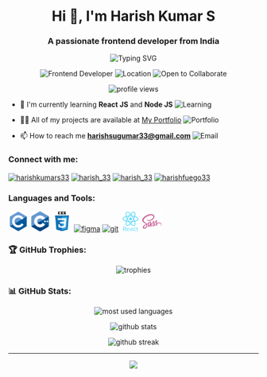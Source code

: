 <h1 align="center">Hi 👋, I'm Harish Kumar S</h1>
<h3 align="center">A passionate frontend developer from India</h3>

<p align="center">
  <img src="https://readme-typing-svg.demolab.com?font=Fira+Code&duration=3000&pause=1000&color=61DAFB&center=true&vCenter=true&width=435&lines=Frontend+Developer;React+Enthusiast;Node.js+Explorer;UI%2FUX+Passionate" alt="Typing SVG" />
</p>

<p align="center">
  <img src="https://img.shields.io/badge/Frontend-Developer-blue?style=for-the-badge&logo=react&logoColor=white" alt="Frontend Developer"/>
  <img src="https://img.shields.io/badge/From-India-orange?style=for-the-badge&logo=google-maps&logoColor=white" alt="Location"/>
  <img src="https://img.shields.io/badge/Open_to-Collaborate-success?style=for-the-badge&logo=handshake&logoColor=white" alt="Open to Collaborate"/>
</p>

<p align="center">
  <img src="https://komarev.com/ghpvc/?username=harishfuego33&label=Profile%20views&color=0e75b6&style=flat" alt="profile views" />
</p>

- 🌱 I'm currently learning **React JS** and **Node JS** ![Learning](https://img.shields.io/badge/Learning-In_Progress-ff69b4?style=flat-square&logo=bookstack&logoColor=white)

- 👨‍💻 All of my projects are available at [My Portfolio](https://harishdevportfolio.vercel.app/) ![Portfolio](https://img.shields.io/badge/Portfolio-Live-success?style=flat-square&logo=vercel&logoColor=white)

- 📫 How to reach me **harishsugumar33@gmail.com** ![Email](https://img.shields.io/badge/Email-Available-green?style=flat-square&logo=gmail&logoColor=white)

<h3 align="left">Connect with me:</h3>
<p align="left">
<a href="https://linkedin.com/in/harishkumars33" target="blank"><img align="center" src="https://raw.githubusercontent.com/rahuldkjain/github-profile-readme-generator/master/src/images/icons/Social/linked-in-alt.svg" alt="harishkumars33" height="30" width="40" /></a>
<a href="https://www.hackerrank.com/harish_33" target="blank"><img align="center" src="https://raw.githubusercontent.com/rahuldkjain/github-profile-readme-generator/master/src/images/icons/Social/hackerrank.svg" alt="harish_33" height="30" width="40" /></a>
<a href="https://www.leetcode.com/harish_33" target="blank"><img align="center" src="https://raw.githubusercontent.com/rahuldkjain/github-profile-readme-generator/master/src/images/icons/Social/leet-code.svg" alt="harish_33" height="30" width="40" /></a>
<a href="https://auth.geeksforgeeks.org/user/harishfuego33" target="blank"><img align="center" src="https://raw.githubusercontent.com/rahuldkjain/github-profile-readme-generator/master/src/images/icons/Social/geeks-for-geeks.svg" alt="harishfuego33" height="30" width="40" /></a>
</p>

<h3 align="left">Languages and Tools:</h3>
<p align="left">
<a href="https://www.cprogramming.com/" target="_blank" rel="noreferrer"><img src="https://raw.githubusercontent.com/devicons/devicon/master/icons/c/c-original.svg" alt="c" width="40" height="40"/></a>
<a href="https://www.w3schools.com/cpp/" target="_blank" rel="noreferrer"><img src="https://raw.githubusercontent.com/devicons/devicon/master/icons/cplusplus/cplusplus-original.svg" alt="cplusplus" width="40" height="40"/></a>
<a href="https://www.w3schools.com/css/" target="_blank" rel="noreferrer"><img src="https://raw.githubusercontent.com/devicons/devicon/master/icons/css3/css3-original-wordmark.svg" alt="css3" width="40" height="40"/></a>
<a href="https://www.figma.com/" target="_blank" rel="noreferrer"><img src="https://www.vectorlogo.zone/logos/figma/figma-icon.svg" alt="figma" width="40" height="40"/></a>
<a href="https://git-scm.com/" target="_blank" rel="noreferrer"><img src="https://www.vectorlogo.zone/logos/git-scm/git-scm-icon.svg" alt="git" width="40" height="40"/></a>
<a href="https://reactjs.org/" target="_blank" rel="noreferrer"><img src="https://raw.githubusercontent.com/devicons/devicon/master/icons/react/react-original-wordmark.svg" alt="react" width="40" height="40"/></a>
<a href="https://sass-lang.com" target="_blank" rel="noreferrer"><img src="https://raw.githubusercontent.com/devicons/devicon/master/icons/sass/sass-original.svg" alt="sass" width="40" height="40"/></a>
</p>

<h3 align="left">🏆 GitHub Trophies:</h3>
<p align="center">
  <img src="https://github-profile-trophy.vercel.app/?username=harishfuego33&theme=darkhub&no-frame=true&row=1&column=6" alt="trophies"/>
</p>

<h3 align="left">📊 GitHub Stats:</h3>
<p align="center">
  <img src="https://github-readme-stats.vercel.app/api/top-langs?username=harishfuego33&show_icons=true&locale=en&layout=compact&theme=radical" alt="most used languages" />
</p>
<p align="center">
  <img src="https://github-readme-stats.vercel.app/api?username=harishfuego33&show_icons=true&locale=en&theme=radical" alt="github stats" />
</p>
<p align="center">
  <img src="https://github-readme-streak-stats.herokuapp.com/?user=harishfuego33&theme=radical" alt="github streak" />
</p>

---

<p align="center">
  <img src="https://capsule-render.vercel.app/api?type=waving&color=gradient&height=100&section=footer" />
</p>

